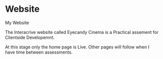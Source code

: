 # Website

My Website

The Interacrive website called Eyecandy Cinema is a Practical assement for Clientside Developemnt.

At this stage only the home page is Live. Other pages will follow when I have time between assessments.


